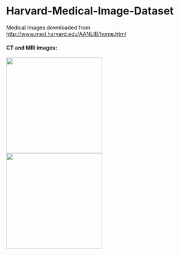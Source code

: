 # Harvard-Medical-Image-Dataset
Medical Images downloaded from http://www.med.harvard.edu/AANLIB/home.html

#### CT and MRI images:
<p float="left">
  <img src="https://github.com/hanna-xu/others/blob/master/Harvard/CT-MIR/28005.png" width="256" height="256">
  <img src="https://github.com/hanna-xu/others/blob/master/Harvard/CT-MIR/mri-28005.png" width="256" height="256"/> 
</p>


